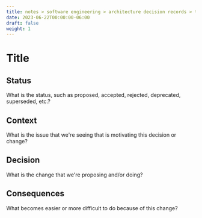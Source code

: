 ```yaml
---
title: notes > software engineering > architecture decision records > template simple
date: 2023-06-22T00:00:00-06:00
draft: false
weight: 1
---
```


# Title
## Status
What is the status, such as proposed, accepted, rejected, deprecated, superseded, etc.?

## Context
What is the issue that we're seeing that is motivating this decision or change?

## Decision
What is the change that we're proposing and/or doing?

## Consequences
What becomes easier or more difficult to do because of this change?
